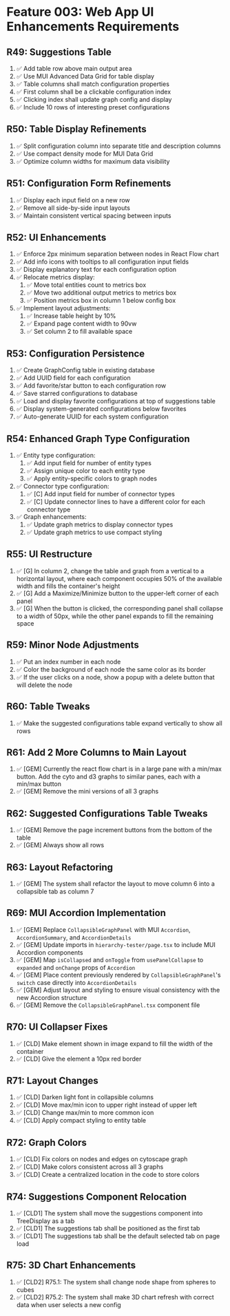 # Feature 003: Web App UI Enhancements Requirements

## R49: Suggestions Table

1. ✅ Add table row above main output area
2. ✅ Use MUI Advanced Data Grid for table display
3. ✅ Table columns shall match configuration properties
4. ✅ First column shall be a clickable configuration index
5. ✅ Clicking index shall update graph config and display
6. ✅ Include 10 rows of interesting preset configurations

## R50: Table Display Refinements

1. ✅ Split configuration column into separate title and description columns
2. ✅ Use compact density mode for MUI Data Grid
3. ✅ Optimize column widths for maximum data visibility

## R51: Configuration Form Refinements

1. ✅ Display each input field on a new row
2. ✅ Remove all side-by-side input layouts
3. ✅ Maintain consistent vertical spacing between inputs

## R52: UI Enhancements

1. ✅ Enforce 2px minimum separation between nodes in React Flow chart
2. ✅ Add info icons with tooltips to all configuration input fields
3. ✅ Display explanatory text for each configuration option
4. ✅ Relocate metrics display:
   1. ✅ Move total entities count to metrics box
   2. ✅ Move two additional output metrics to metrics box
   3. ✅ Position metrics box in column 1 below config box
5. ✅ Implement layout adjustments:
   1. ✅ Increase table height by 10%
   2. ✅ Expand page content width to 90vw
   3. ✅ Set column 2 to fill available space

## R53: Configuration Persistence

1. ✅ Create GraphConfig table in existing database
2. ✅ Add UUID field for each configuration
3. ✅ Add favorite/star button to each configuration row
4. ✅ Save starred configurations to database
5. ✅ Load and display favorite configurations at top of suggestions table
6. ✅ Display system-generated configurations below favorites
7. ✅ Auto-generate UUID for each system configuration

## R54: Enhanced Graph Type Configuration

1. ✅ Entity type configuration:
   1. ✅ Add input field for number of entity types
   2. ✅ Assign unique color to each entity type
   3. ✅ Apply entity-specific colors to graph nodes
2. ✅ Connector type configuration:
   1. ✅ [C] Add input field for number of connector types
   2. ✅ [C] Update connector lines to have a different color for each connector type
3. ✅ Graph enhancements:
   1. ✅ Update graph metrics to display connector types
   2. ✅ Update graph metrics to use compact styling

## R55: UI Restructure

1. ✅ [G] In column 2, change the table and graph from a vertical to a horizontal layout, where each component occupies 50% of the available width and fills the container's height
2. ✅ [G] Add a Maximize/Minimize button to the upper-left corner of each panel
3. ✅ [G] When the button is clicked, the corresponding panel shall collapse to a width of 50px, while the other panel expands to fill the remaining space

## R59: Minor Node Adjustments

1. ✅ Put an index number in each node
2. ✅ Color the background of each node the same color as its border
3. ✅ If the user clicks on a node, show a popup with a delete button that will delete the node

## R60: Table Tweaks

1. ✅ Make the suggested configurations table expand vertically to show all rows

## R61: Add 2 More Columns to Main Layout

1. ✅ [GEM] Currently the react flow chart is in a large pane with a min/max button. Add the cyto and d3 graphs to similar panes, each with a min/max button
2. ✅ [GEM] Remove the mini versions of all 3 graphs

## R62: Suggested Configurations Table Tweaks

1. ✅ [GEM] Remove the page increment buttons from the bottom of the table
2. ✅ [GEM] Always show all rows

## R63: Layout Refactoring

1. ✅ [GEM] The system shall refactor the layout to move column 6 into a collapsible tab as column 7

## R69: MUI Accordion Implementation

1. ✅ [GEM] Replace `CollapsibleGraphPanel` with MUI `Accordion`, `AccordionSummary`, and `AccordionDetails`
2. ✅ [GEM] Update imports in `hierarchy-tester/page.tsx` to include MUI Accordion components
3. ✅ [GEM] Map `isCollapsed` and `onToggle` from `usePanelCollapse` to `expanded` and `onChange` props of `Accordion`
4. ✅ [GEM] Place content previously rendered by `CollapsibleGraphPanel`'s `switch` case directly into `AccordionDetails`
5. ✅ [GEM] Adjust layout and styling to ensure visual consistency with the new Accordion structure
6. ✅ [GEM] Remove the `CollapsibleGraphPanel.tsx` component file

## R70: UI Collapser Fixes

1. ✅ [CLD] Make element shown in image expand to fill the width of the container
2. ✅ [CLD] Give the element a 10px red border

## R71: Layout Changes

1. ✅ [CLD] Darken light font in collapsible columns
2. ✅ [CLD] Move max/min icon to upper right instead of upper left
3. ✅ [CLD] Change max/min to more common icon
4. ✅ [CLD] Apply compact styling to entity table

## R72: Graph Colors

1. ✅ [CLD] Fix colors on nodes and edges on cytoscape graph
2. ✅ [CLD] Make colors consistent across all 3 graphs
3. ✅ [CLD] Create a centralized location in the code to store colors

## R74: Suggestions Component Relocation

1. ✅ [CLD1] The system shall move the suggestions component into TreeDisplay as a tab
2. ✅ [CLD1] The suggestions tab shall be positioned as the first tab
3. ✅ [CLD1] The suggestions tab shall be the default selected tab on page load

## R75: 3D Chart Enhancements

1. ✅ [CLD2] R75.1: The system shall change node shape from spheres to cubes
2. ✅ [CLD2] R75.2: The system shall make 3D chart refresh with correct data when user selects a new config